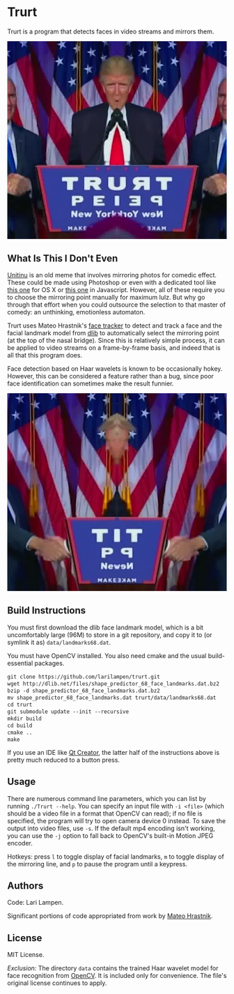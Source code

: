 # Trurt

Trurt is a program that detects faces in video streams and mirrors them.

![An example](/images/trurt.jpg)


## What Is This I Don't Even

[Unitinu](https://knowyourmeme.com/memes/unitinu-uniti-u) is an old meme that involves mirroring photos for comedic effect. These could be made using Photoshop or even with a dedicated tool like [this one](https://github.com/panicsteve/unitinu) for OS X or [this one](https://github.com/niki1337/UNITINU-Image-Tool) in Javascript. However, all of these require you to choose the mirroring point manually for maximum lulz. But why go through that effort when you could outsource the selection to that master of comedy: an unthinking, emotionless automaton.

Trurt uses Mateo Hrastnik's [face tracker](https://github.com/hrastnik/face_detect_n_track) to detect and track a face and the facial landmark model from [dlib](https://github.com/davisking/dlib) to automatically select the mirroring point (at the top of the nasal bridge). Since this is relatively simple process, it can be applied to video streams on a frame-by-frame basis, and indeed that is all that this program does.

Face detection based on Haar wavelets is known to be occasionally hokey. However, this can be considered a feature rather than a bug, since poor face identification can sometimes make the result funnier.

![Another example](/images/trurt2.jpg)


## Build Instructions

You must first download the dlib face landmark model, which is a bit uncomfortably large (96M) to store in a git repository, and copy it to (or symlink it as) `data/landmarks68.dat`.

You must have OpenCV installed. You also need cmake and the usual build-essential packages.

```
git clone https://github.com/larilampen/trurt.git
wget http://dlib.net/files/shape_predictor_68_face_landmarks.dat.bz2
bzip -d shape_predictor_68_face_landmarks.dat.bz2
mv shape_predictor_68_face_landmarks.dat trurt/data/landmarks68.dat
cd trurt
git submodule update --init --recursive
mkdir build
cd build
cmake ..
make
```

If you use an IDE like [Qt Creator](https://www.qt.io/development-tools), the latter half of the instructions above is pretty much reduced to a button press.


## Usage

There are numerous command line parameters, which you can list by running `./Trurt --help`. You can specify an input file with `-i <file>` (which should be a video file in a format that OpenCV can read); if no file is specified, the program will try to open camera device 0 instead. To save the output into video files, use `-s`. If the default mp4 encoding isn't working, you can use the `-j` option to fall back to OpenCV's built-in Motion JPEG encoder.

Hotkeys: press `l` to toggle display of facial landmarks, `m` to toggle display of the mirroring line, and `p` to pause the program until a keypress.


## Authors

Code: Lari Lampen.

Significant portions of code appropriated from work by [Mateo Hrastnik](https://github.com/hrastnik).


## License

MIT License.

*Exclusion:* The directory `data` contains the trained Haar wavelet model for face recognition from [OpenCV](https://github.com/opencv/opencv). It is included only for convenience. The file's original license continues to apply.

